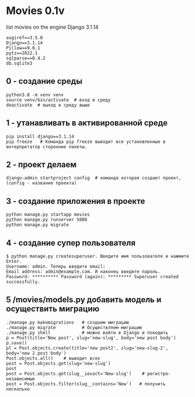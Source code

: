 # Movies 0.1v  
list movies on the engine Django 3.1.14
```
asgiref==3.5.0
Django==3.1.14
Pillow==9.0.1
pytz==2022.1
sqlparse==0.4.2
db.sqlite3
```  

## 0 - создание среды
```
python3.8 -m venv venv
source venv/bin/activate  # вход в среду
deactivate  # выход в среду выше
```

## 1 - утанавливать в активированной среде
```
pip install django==3.1.14
pip freeze   # Команда pip freeze выводит все установленные в интерпретатор сторонние пакеты.
``` 

## 2 - проект делаем
```
django-admin startproject config  # команда которая создает проект, (config - название проекта)
``` 

## 3 - создание приложения в проекте
```
python manage.py startapp movies
python manage.py runserver 5000
python manage.py migrate
```

## 4 - создание супер пользователя
```
$ python manage.py createsuperuser. Введите имя пользователя и нажмите Enter.
Username: admin. Теперь введите email:
Email address: admin@example.com. И наконец введите пароль. 
Password: ********** Password (again): ********* Superuser created successfully.
```

## 5 /movies/models.py добавить модель и осуществить миграцию
```
./manage.py makemigrations   # создаем миграцию
./manage.py migrate	         # Осуществляем миграцию
./manage.py shell            # можно войти в Django и покодить
p = Post(title='New post', slug='new-slug', body='new post body')
p.save()
pl = Post.objects.create(title='new post2', slug='new-slug-2', body='new 2 post body')
Post.objects.all()    # выводит всех
post = Post.objects.get(slug='new-slug')
post
post = Post.objects.get(slug__iexact='New-slug')    # регистро-независимые
post = Post.objects.filter(slug__contains='New')   # получить несколько
```